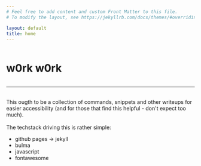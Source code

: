 ```yaml
---
# Feel free to add content and custom Front Matter to this file.
# To modify the layout, see https://jekyllrb.com/docs/themes/#overriding-theme-defaults

layout: default
title: home
---
```


<div class="columns is-centered">
    <h1 class="title">w0rk w0rk</h1>
</div>
<hr>
<br>
<div class="columns is-centered">
<div class="column is-two-thirds">
This ougth to be a collection of commands, snippets and other writeups for easier accessibility (and for those that find this helpful - don't expect too much).<br>
<br>
The techstack driving this is rather simple:
<ul>
<li>github pages -> jekyll</li>
<li>bulma</li>
<li>javascript</li>
<li>fontawesome</li>
</ul>
</div>
</div>